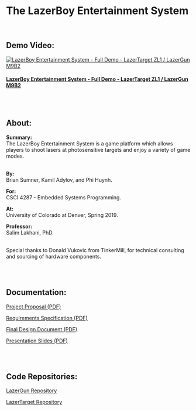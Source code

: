 # The LazerBoy Entertainment System
<br />

## Demo Video:
[![LazerBoy Entertainment System - Full Demo - LazerTarget ZL1 / LazerGun M9B2](https://img.youtube.com/vi/4LuswPReQVM/0.jpg)](https://www.youtube.com/watch?v=4LuswPReQVM "LazerBoy Entertainment System - Full Demo - LazerTarget ZL1 / LazerGun M9B2")
#### [LazerBoy Entertainment System - Full Demo - LazerTarget ZL1 / LazerGun M9B2](https://www.youtube.com/watch?v=4LuswPReQVM "LazerBoy Entertainment System - Full Demo - LazerTarget ZL1 / LazerGun M9B2")


<br /><br />


## About:

**Summary:** <br />The LazerBoy Entertainment System is a game platform which allows players to shoot lasers at photosensitive targets and enjoy a variety of game modes.
<br /><br />

**By:** <br />Brian Sumner, Kamil Adylov, and Phi Huynh.
<br />

**For:** <br />CSCI 4287 - Embedded Systems Programming.

**At:** <br />University of Colorado at Denver, Spring 2019.

**Professor:** <br />Salim Lakhani, PhD.
<br /><br />

Special thanks to Donald Vukovic from TinkerMill, for technical consulting and sourcing of hardware components.

<br /><br />


## Documentation:

[Project Proposal (PDF)](https://github.com/lazerboy-entertainment-system/doc/blob/master/LazerBoy_01_Proposal.pdf)

[Requirements Specification (PDF)](https://github.com/lazerboy-entertainment-system/doc/blob/master/LazerBoy_02_Requirements_Specification.pdf)

[Final Design Document (PDF)](https://github.com/lazerboy-entertainment-system/doc/blob/master/LazerBoy_03_Final_Design_Document.pdf)

[Presentation Slides (PDF)](https://github.com/lazerboy-entertainment-system/doc/blob/master/LazerBoy_04_Presentation.pdf)


<br /><br />

## Code Repositories:

[LazerGun Repository](https://github.com/lazerboy-entertainment-system/LazerGun)

[LazerTarget Repository](https://github.com/lazerboy-entertainment-system/LazerTarget)

